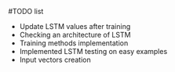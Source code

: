 #TODO list

- Update LSTM values after training
- Checking an architecture of LSTM
- Training methods implementation
- Implemented LSTM testing on easy examples
- Input vectors creation
